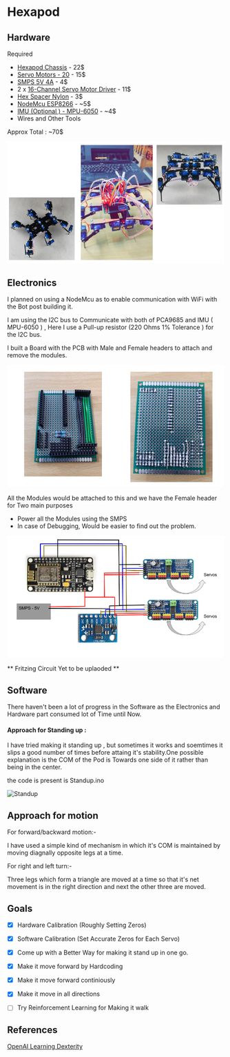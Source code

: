 # Hexapod

## Hardware 

Required 

* [Hexapod Chassis](https://www.aliexpress.com/item/32853213894.html?spm=a2g0s.9042311.0.0.27424c4dPjmhZh) - 22$
* [Servo Motors - 20](https://www.aliexpress.com/item/32845794687.html?spm=a2g0s.9042311.0.0.27424c4dPjmhZh) - 15$
* [SMPS 5V 4A](https://www.aliexpress.com/item/32879492108.html?spm=a2g0s.9042311.0.0.27424c4dValBa9) - 4$
* 2 x [16-Channel Servo Motor Driver](https://www.amazon.in/gp/product/B072TCX3QP/ref=ppx_yo_dt_b_asin_title_o06_s00?ie=UTF8&psc=1) - 11$
* [Hex Spacer Nylon](https://www.amazon.in/gp/product/B07DSWDCND/ref=ppx_yo_dt_b_asin_title_o07_s00?ie=UTF8&psc=1) - 3$
* [NodeMcu ESP8266](https://www.amazon.in/gp/product/B07DSWDCND/ref=ppx_yo_dt_b_asin_title_o07_s00?ie=UTF8&psc=1) - ~5$
* [IMU (Optional ) - MPU-6050](https://www.amazon.in/dp/B008BOPN40/ref=dp_cerb_1) - ~4$ 
* Wires and Other Tools

Approx Total  : ~70$

![My Final build](/images/1.png?raw=true "Result")


## Electronics 

I planned on using a NodeMcu as to enable communication with WiFi with the Bot post building it.

I am using the I2C bus to Communicate with both of PCA9685 and IMU ( MPU-6050 ) , Here I use a Pull-up resistor (220 Ohms 1% Tolerance )  for the I2C bus. 

I built a Board with the PCB with Male and Female headers to attach and remove the modules.

![Board](/images/2.png?raw=true "Board")

All the Modules would be attached to this and we have the Female header for Two main purposes 

* Power all the Modules using the SMPS
* In case of Debugging, Would be easier to find out the problem.

![Circuit](/images/3.png?raw=true "Result") 

** Fritzing Circuit Yet to be uplaoded ** 

## Software 

There haven't been a lot of progress in the Software as the Electronics and Hardware part consumed lot of Time until Now.

#### Approach for Standing up : 

I have tried making it standing up , but sometimes it works and soemtimes it slips a good number of times before attaing it's stability.One possible explanation is the COM of the Pod is Towards one side of it rather than being in the center.

the code is present is Standup.ino

![Standup](/images/standup.gif?raw=true "Standup") 

## Approach for motion

For forward/backward motion:-

I have used a simple kind of mechanism in which it's COM is maintained by moving diagnally opposite legs at a time.


For right and left turn:-

Three legs which form a triangle are moved at a time so that it's net movement is in the right direction and next the other three are moved.


## Goals 

- [x] Hardware Calibration (Roughly Setting Zeros)
- [x] Software Calibration (Set Accurate Zeros for Each Servo) 
- [x] Come up with a Better Way for making it stand up in one go.
- [x] Make it move forward by Hardcoding
- [x] Make it move forward continiously 
- [x] Make it move in all directions
- [ ] Try Reinforcement Learning for Making it walk 


## References 

[OpenAI Learning Dexterity](https://openai.com/blog/learning-dexterity/)
